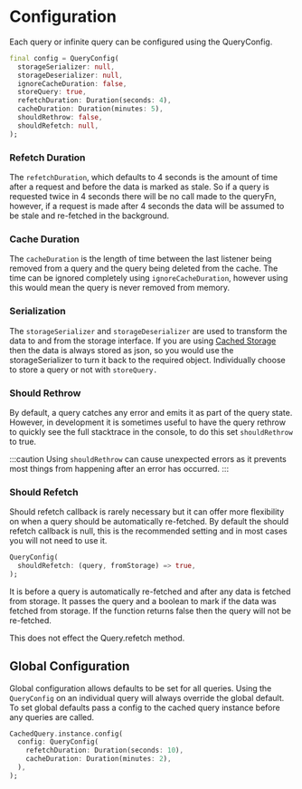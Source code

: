 # Configuration

Each query or infinite query can be configured using the QueryConfig.
```dart
final config = QueryConfig(
  storageSerializer: null,
  storageDeserializer: null,
  ignoreCacheDuration: false,
  storeQuery: true,
  refetchDuration: Duration(seconds: 4),
  cacheDuration: Duration(minutes: 5),
  shouldRethrow: false,
  shouldRefetch: null,
);
```
### Refetch Duration
The `refetchDuration`, which defaults to 4 seconds is the amount of time after a request and before the data is marked 
as stale. So if a query is requested twice in 4 seconds there will be no call made to the queryFn, however, if a request
is made after 4 seconds the data will be assumed to be stale and re-fetched in the background.

### Cache Duration
The `cacheDuration` is the length of time between the last listener being removed from a query and the query being deleted
from the cache. The time can be ignored completely using `ignoreCacheDuration`, however using this would mean the query
is never removed from memory.

### Serialization
The `storageSerializer` and `storageDeserializer` are used to transform the data to and from the storage interface. 
If you are using [Cached Storage](https://pub.dev/packages/cached_storage) then the data is always stored as json, so you would use the 
storageSerializer to turn it back to the required object. Individually choose to store a query or not with `storeQuery.`

### Should Rethrow
By default, a query catches any error and emits it as part of the query state. However, in development it is sometimes 
useful to have the query rethrow to quickly see the full stacktrace in the console, to do this set `shouldRethrow` to 
true.

:::caution
Using `shouldRethrow` can cause unexpected errors as it prevents most things from happening after an error has occurred.
:::

### Should Refetch
Should refetch callback is rarely necessary but it can offer more flexibility on when a query should be automatically re-fetched.
By default the should refetch callback is null, this is the recommended setting and in most cases you will not need to
use it.
```dart
QueryConfig(
  shouldRefetch: (query, fromStorage) => true,
);
```
It is before a query is automatically re-fetched and after any data is fetched from storage. It passes the query and a boolean to mark
if the data was fetched from storage. If the function returns false then the query will not be re-fetched.

This does not effect the Query.refetch method. 


## Global Configuration

Global configuration allows defaults to be set for all queries. Using the `QueryConfig` on an individual query will 
always override the global default. To set global defaults pass a config to the cached query instance before any queries
are called.

```dart
CachedQuery.instance.config(
  config: QueryConfig(
    refetchDuration: Duration(seconds: 10),
    cacheDuration: Duration(minutes: 2),
  ),
);
```





